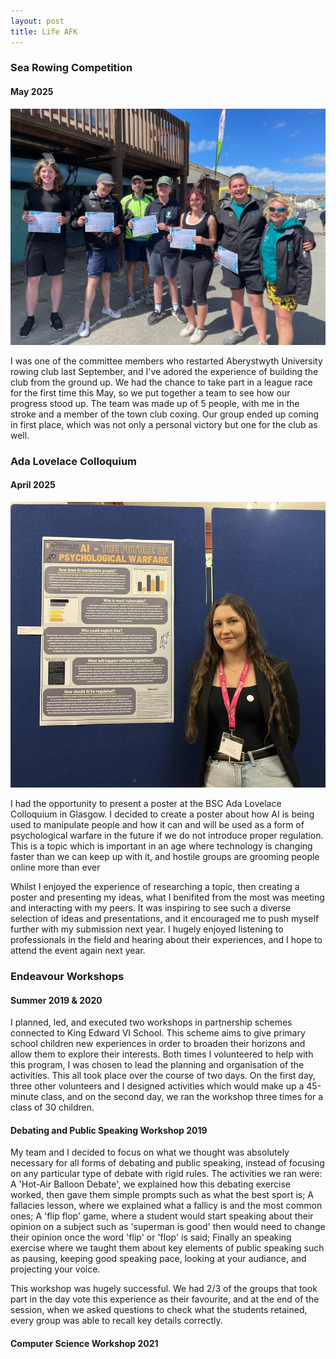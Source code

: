 ```yaml
---
layout: post
title: Life AFK
---
```

### Sea Rowing Competition
#### May 2025
![Sea Rowing Photo](/assets/img/SeaRowing.jpeg)

I was one of the committee members who restarted Aberystwyth University rowing club last September, and I've adored the experience of building the club from the ground up. We had the chance to take part in a league race for the first time this May, so we put together a team to see how our progress stood up.
The team was made up of 5 people, with me in the stroke and a member of the town club coxing. Our group ended up coming in first place, which was not only a personal victory but one for the club as well.

### Ada Lovelace Colloquium
#### April 2025
![Ada Lovelace Photo](/assets/img/Lovelace.jpeg)

I had the opportunity to present a poster at the BSC Ada Lovelace Colloquium in Glasgow. I decided to create a poster about how AI is being used to manipulate people and how it can and will be used as a form of psychological warfare in the future if we do not introduce proper regulation. This is a topic which is important in an age where technology is changing faster than we can keep up with it, and hostile groups are grooming people online more than ever

Whilst I enjoyed the experience of researching a topic, then creating a poster and presenting my ideas, what I benifited from the most was meeting and interacting with my peers. It was inspiring to see such a diverse selection of ideas and presentations, and it encouraged me to push myself further with my submission next year. I hugely enjoyed listening to professionals in the field and hearing about their experiences, and I hope to attend the event again next year.

### Endeavour Workshops
#### Summer 2019 & 2020

I planned, led, and executed two workshops in partnership schemes connected to King Edward VI School. This scheme aims to give primary school children new experiences in order to broaden their horizons and allow them to explore their interests. Both times I volunteered to help with this program, I was chosen to lead the planning and organisation of the activities. This all took place over the course of two days. On the first day, three other volunteers and I designed activities which would make up a 45-minute class, and on the second day, we ran the workshop three times for a class of 30 children. 

#### Debating and Public Speaking Workshop 2019

My team and I decided to focus on what we thought was absolutely necessary for all forms of debating and public speaking, instead of focusing on any particular type
of debate with rigid rules. The activities we ran were: A 'Hot-Air Balloon Debate', we explained how this debating exercise worked, then gave them simple prompts such as what the best sport is; A fallacies lesson, where we explained what a fallicy is and the most common ones; A 'flip flop' game, where a student would start speaking about their opinion on a subject such as 'superman is good' then would need to change their opinion once the word 'flip' or 'flop' is said; Finally an speaking exercise where we taught them about key elements of public speaking such as pausing, keeping good speaking pace, looking at your audiance, and projecting your voice.

This workshop was hugely successful. We had 2/3 of the groups that took part in the day vote this experience as their favourite, and at the end of the session, when we asked questions to check what the students retained, every group was able to recall key details correctly.

#### Computer Science Workshop 2021


